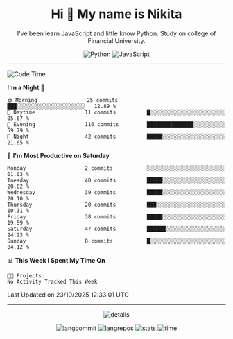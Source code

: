 <h1 align="center">Hi 👋 My name is Nikita</h1>

<p align="center"> I've been learn JavaScript and little know Python. Study on college of Financial University. </p>

<div align="center">

![Python](https://img.shields.io/badge/python-3670A0?style=for-the-badge&logo=python&logoColor=ffdd54)
![JavaScript](https://img.shields.io/badge/javascript-%23323330.svg?style=for-the-badge&logo=javascript&logoColor=%23F7DF1E)

</div>

------

<!--START_SECTION:waka-->
![Code Time](http://img.shields.io/badge/Code%20Time-54%20hrs%204%20mins-blue)

**I'm a Night 🦉** 

```text
🌞 Morning                25 commits          ███░░░░░░░░░░░░░░░░░░░░░░   12.89 % 
🌆 Daytime                11 commits          █░░░░░░░░░░░░░░░░░░░░░░░░   05.67 % 
🌃 Evening                116 commits         ███████████████░░░░░░░░░░   59.79 % 
🌙 Night                  42 commits          █████░░░░░░░░░░░░░░░░░░░░   21.65 % 
```
📅 **I'm Most Productive on Saturday** 

```text
Monday                   2 commits           ░░░░░░░░░░░░░░░░░░░░░░░░░   01.03 % 
Tuesday                  40 commits          █████░░░░░░░░░░░░░░░░░░░░   20.62 % 
Wednesday                39 commits          █████░░░░░░░░░░░░░░░░░░░░   20.10 % 
Thursday                 20 commits          ███░░░░░░░░░░░░░░░░░░░░░░   10.31 % 
Friday                   38 commits          █████░░░░░░░░░░░░░░░░░░░░   19.59 % 
Saturday                 47 commits          ██████░░░░░░░░░░░░░░░░░░░   24.23 % 
Sunday                   8 commits           █░░░░░░░░░░░░░░░░░░░░░░░░   04.12 % 
```


📊 **This Week I Spent My Time On** 

```text
🐱‍💻 Projects: 
No Activity Tracked This Week
```


 Last Updated on 23/10/2025 12:33:01 UTC
<!--END_SECTION:waka-->
------
 <div align="center">
  
![details](https://github-profile-summary-cards.vercel.app/api/cards/profile-details?username=gnice225&theme=github_dark)

![langcommit](https://github-profile-summary-cards.vercel.app/api/cards/most-commit-language?username=gnice225&theme=github_dark)
![langrepos](https://github-profile-summary-cards.vercel.app/api/cards/repos-per-language?username=gnice225&theme=github_dark)
![stats](https://github-profile-summary-cards.vercel.app/api/cards/stats?username=gnice225&theme=github_dark)
![time](https://github-profile-summary-cards.vercel.app/api/cards/productive-time?username=gnice225&theme=github_dark)

</div>
